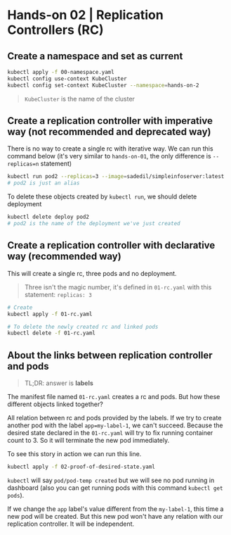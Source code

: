 # Hands-on 02 | Replication Controllers (RC)

## Create a namespace and set as current

```bash
kubectl apply -f 00-namespace.yaml
kubectl config use-context KubeCluster
kubectl config set-context KubeCluster --namespace=hands-on-2
```

> `KubeCluster` is the name of the cluster

## Create a replication controller with imperative way (not recommended and deprecated way)

There is no way to create a single rc with iterative way. We can run this command below (it's very similar to `hands-on-01`, the only difference is `--replicas=n` statement)

```bash
kubectl run pod2 --replicas=3 --image=sadedil/simpleinfoserver:latest
# pod2 is just an alias
```

To delete these objects created by `kubectl run`, we should delete deployment

```bash
kubectl delete deploy pod2
# pod2 is the name of the deployment we've just created
```

## Create a replication controller with declarative way (recommended way)

This will create a single rc, three pods and no deployment.

> Three isn't the magic number, it's defined in `01-rc.yaml` with this statement: `replicas: 3`
```bash
# Create
kubectl apply -f 01-rc.yaml

# To delete the newly created rc and linked pods
kubectl delete -f 01-rc.yaml
```

## About the links between replication controller and pods

>TL;DR: answer is **labels**

The manifest file named `01-rc.yaml` creates a rc and pods. But how these different objects linked together?

All relation between rc and pods provided by the labels. If we try to create another pod with the label `app=my-label-1`, we can't succeed. Because the desired state declared in the `01-rc.yaml` will try to fix running container count to 3. So it will terminate the new pod immediately.

To see this story in action we can run this line.
```bash
kubectl apply -f 02-proof-of-desired-state.yaml
```

`kubectl` will say `pod/pod-temp created` but we will see no pod running in dashboard (also you can get running pods with this command `kubectl get pods`).

If we change the `app` label's value different from the `my-label-1`, this time a new pod will be created. But this new pod won't have any relation with our replication controller. It will be independent.